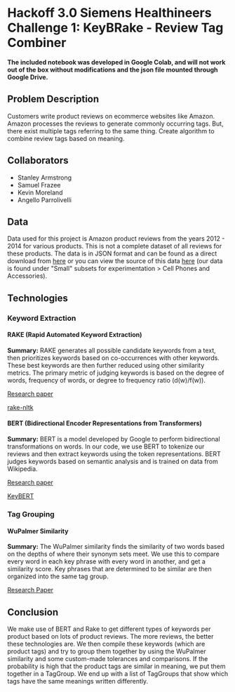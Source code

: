 # Hackoff 3.0 Siemens Healthineers Challenge 1: KeyBRake - Review Tag Combiner

**The included notebook was developed in Google Colab, and will not work out of the box without modifications and the json file mounted through Google Drive.**

## Problem Description
Customers write product reviews on ecommerce websites like Amazon. Amazon processes the reviews to generate commonly occurring tags. But, there exist multiple tags referring to the same thing. Create algorithm to combine review tags based on meaning.

## Collaborators
* Stanley Armstrong
* Samuel Frazee
* Kevin Moreland
* Angello Parrolivelli

## Data

Data used for this project is Amazon product reviews from the years 2012 - 2014 for various products. This is not a complete dataset of all reviews for these products. The data is in JSON format and can be found as a direct download from [here](https://bit.ly/SHPL1) or you can view the source of this data [here](http://jmcauley.ucsd.edu/data/amazon/) (our data is found under "Small" subsets for experimentation > Cell Phones and Accessories).

## Technologies

### Keyword Extraction

#### RAKE (Rapid Automated Keyword Extraction)

**Summary:** RAKE generates all possible candidate keywords from a text, then prioritizes keywords based on co-occurrences with other keywords. These best keywords are then further reduced using other similarity metrics. The primary metric of judging keywords is based on the degree of words, frequency of words, or degree to frequency ratio (d(w)/f(w)).

[Research paper](https://www.researchgate.net/publication/227988510_Automatic_Keyword_Extraction_from_Individual_Documents)

[rake-nltk](https://pypi.org/project/rake-nltk/)

#### BERT (Bidirectional Encoder Representations from Transformers)

**Summary:** BERT is a model developed by Google to perform bidirectional transformations on words. In our code, we use BERT to tokenize our reviews and then extract keywords using the token representations. BERT judges keywords based on semantic analysis and is trained on data from Wikipedia.

[Research paper](https://arxiv.org/abs/1810.04805)

[KeyBERT](https://github.com/MaartenGr/KeyBERT)

### Tag Grouping

#### WuPalmer Similarity

**Summary:** The WuPalmer similarity finds the similarity of two words based on the depths of where their synonym sets meet. We use this to compare every word in each key phrase with every word in another, and get a similarity score. Key phrases that are determined to be similar are then organized into the same tag group.

[Research Paper](http://www.cs.joensuu.fi/pages/rezaei/MatchingSimilarity_SSPR2014.pdf)

## Conclusion

We make use of BERT and Rake to get different types of keywords per product based on lots of product reviews. The more reviews, the better these technologies are. We then compile these keywords (which are product tags) and try to group them together by using the WuPalmer similarity and some custom-made tolerances and comparisons. If the probability is high that the product tags are similar in meaning, we put them together in a TagGroup. We end up with a list of TagGroups that show which tags have the same meanings written differently.
